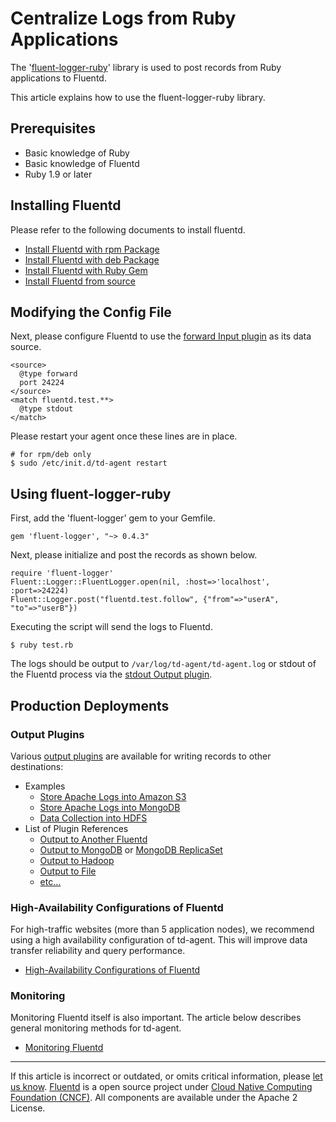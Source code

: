 # Centralize Logs from Ruby Applications

The '[fluent-logger-ruby](http://github.com/fluent/fluent-logger-ruby)'
library is used to post records from Ruby applications to Fluentd.

This article explains how to use the fluent-logger-ruby library.


## Prerequisites

-   Basic knowledge of Ruby
-   Basic knowledge of Fluentd
-   Ruby 1.9 or later

## Installing Fluentd

Please refer to the following documents to install fluentd.

-   [Install Fluentd with rpm Package](/articles/install-by-rpm.md)
-   [Install Fluentd with deb Package](/articles/install-by-deb.md)
-   [Install Fluentd with Ruby Gem](/articles/install-by-gem.md)
-   [Install Fluentd from source](/articles/install-from-source.md)

## Modifying the Config File

Next, please configure Fluentd to use the [forward Input plugin](/plugins/input/in_forward.md) as its data source.

``` {.CodeRay}
<source>
  @type forward
  port 24224
</source>
<match fluentd.test.**>
  @type stdout
</match>
```

Please restart your agent once these lines are in place.

``` {.CodeRay}
# for rpm/deb only
$ sudo /etc/init.d/td-agent restart
```

## Using fluent-logger-ruby

First, add the 'fluent-logger' gem to your Gemfile.

``` {.CodeRay}
gem 'fluent-logger', "~> 0.4.3"
```

Next, please initialize and post the records as shown below.

``` {.CodeRay}
require 'fluent-logger'
Fluent::Logger::FluentLogger.open(nil, :host=>'localhost', :port=>24224)
Fluent::Logger.post("fluentd.test.follow", {"from"=>"userA", "to"=>"userB"})
```

Executing the script will send the logs to Fluentd.

``` {.CodeRay}
$ ruby test.rb
```

The logs should be output to `/var/log/td-agent/td-agent.log` or stdout
of the Fluentd process via the [stdout Output plugin](/plugins/output/out_stdout.md).

## Production Deployments

### Output Plugins

Various [output plugins](/plugins/output/README.md) are available for
writing records to other destinations:

-   Examples
    -   [Store Apache Logs into Amazon S3](/articles/apache-to-s3.md)
    -   [Store Apache Logs into MongoDB](/articles/apache-to-mongodb.md)
    -   [Data Collection into HDFS](/articles/http-to-hdfs.md)
-   List of Plugin References
    -   [Output to Another Fluentd](/plugins/output/out_forward.md)
    -   [Output to MongoDB](/plugins/output/out_mongo.md) or [MongoDB ReplicaSet](/plugins/output/out_mongo_replset.md)
    -   [Output to Hadoop](/plugins/output/out_webhdfs.md)
    -   [Output to File](/plugins/output/out_file.md)
    -   [etc...](http://fluentd.org/plugin/)

### High-Availability Configurations of Fluentd

For high-traffic websites (more than 5 application nodes), we recommend
using a high availability configuration of td-agent. This will improve
data transfer reliability and query performance.

-   [High-Availability Configurations of Fluentd](/deployment/high-availability.md)

### Monitoring

Monitoring Fluentd itself is also important. The article below describes
general monitoring methods for td-agent.

-   [Monitoring Fluentd](/deployment/monitoring.md)


------------------------------------------------------------------------

If this article is incorrect or outdated, or omits critical information, please [let us know](https://github.com/fluent/fluentd-docs/issues?state=open).
[Fluentd](http://www.fluentd.org/) is a open source project under [Cloud Native Computing Foundation (CNCF)](https://cncf.io/). All components are available under the Apache 2 License.
